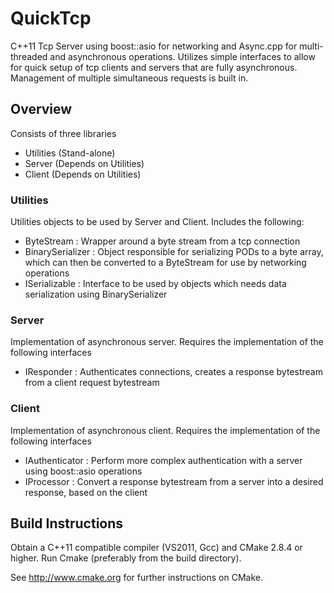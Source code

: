 # QuickTcp #
C++11 Tcp Server using boost::asio for networking and Async.cpp for multi-threaded and asynchronous operations. Utilizes simple interfaces to allow for quick setup of tcp clients and servers that are fully asynchronous. Management of multiple simultaneous requests is built in.

## Overview ##
Consists of three libraries
* Utilities (Stand-alone)
* Server (Depends on Utilities)
* Client (Depends on Utilities)

### Utilities ###
Utilities objects to be used by Server and Client. Includes the following:
* ByteStream : Wrapper around a byte stream from a tcp connection
* BinarySerializer : Object responsible for serializing PODs to a byte array, which can then be converted to a ByteStream for use by networking operations
* ISerializable : Interface to be used by objects which needs data serialization using BinarySerializer

### Server ###
Implementation of asynchronous server. Requires the implementation of the following interfaces
 * IResponder : Authenticates connections, creates a response bytestream from a client request bytestream

### Client ###
Implementation of asynchronous client. Requires the implementation of the following interfaces
 * IAuthenticator : Perform more complex authentication with a server using boost::asio operations
 * IProcessor : Convert a response bytestream from a server into a desired response, based on the client

## Build Instructions ##
Obtain a C++11 compatible compiler (VS2011, Gcc) and CMake 2.8.4 or higher. Run Cmake (preferably from the build directory).

See http://www.cmake.org for further instructions on CMake.
